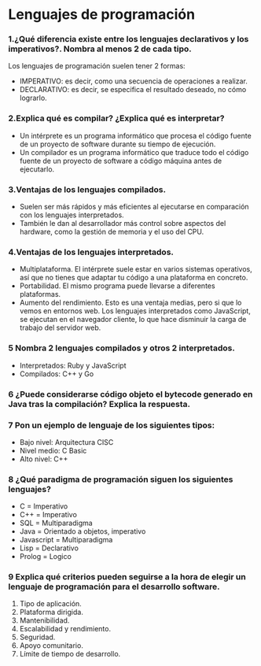  # Lenguajes de programación
 ### 1.¿Qué diferencia existe entre los lenguajes declarativos y los imperativos?. Nombra al menos 2 de cada tipo.
Los lenguajes de programación suelen tener 2 formas:

  - IMPERATIVO: es decir, como una secuencia de operaciones a realizar.
  - DECLARATIVO: es decir, se especifica el resultado deseado, no cómo lograrlo.


 ### 2.Explica qué es compilar? ¿Explica qué es interpretar?
- Un intérprete es un programa informático que procesa el código fuente de un proyecto de software durante su tiempo de ejecución.
- Un compilador es un programa informático que traduce todo el código fuente de un proyecto de software a código máquina antes de ejecutarlo. 


 ### 3.Ventajas de los lenguajes compilados.
 - Suelen ser más rápidos y más eficientes al ejecutarse en comparación con los lenguajes interpretados. 
 - También le dan al desarrollador más control sobre aspectos del hardware, como la gestión de memoria y el uso del CPU.


 ### 4.Ventajas de los lenguajes interpretados.
 - Multiplataforma. El intérprete suele estar en varios sistemas operativos, así que no tienes que adaptar tu código a una plataforma en concreto.
 - Portabilidad. El mismo programa puede llevarse a diferentes plataformas.
 - Aumento del rendimiento. Esto es una ventaja medias, pero si que lo vemos en entornos web. Los lenguajes interpretados como JavaScript, se ejecutan en el navegador cliente, lo que hace disminuir la carga de trabajo del servidor web.
 
 
 ### 5 Nombra 2 lenguajes compilados y otros 2 interpretados.
- Interpretados: Ruby y JavaScript
- Compilados: C++ y Go

 ### 6 ¿Puede considerarse código objeto el bytecode generado en Java tras la compilación? Explica la respuesta.

 ### 7 Pon un ejemplo de lenguaje de los siguientes tipos:

 - Bajo nivel: Arquitectura CISC
 - Nivel medio: C Basic
 - Alto nivel: C++

 ### 8 ¿Qué paradigma de programación siguen los siguientes lenguajes?

 - C = Imperativo
 - C++ = Imperativo
 - SQL = Multiparadigma
 - Java = Orientado a objetos, imperativo
 - Javascript = Multiparadigma
 - Lisp = Declarativo
 - Prolog = Logico


 ### 9 Explica qué criterios pueden seguirse a la hora de elegir un lenguaje de programación para el desarrollo software.
 1. Tipo de aplicación.
 2. Plataforma dirigida.
 3. Mantenibilidad.
 4. Escalabilidad y rendimiento.
 5. Seguridad.
 6. Apoyo comunitario.
 7. Límite de tiempo de desarrollo.
